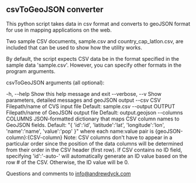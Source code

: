 
## csvToGeoJSON converter ##

This python script takes data in csv format and converts to geoJSON format for use in mapping applications on the web.

Two sample CSV documents, sample.csv and country_cap_latlon.csv, are included that can be used to show how the utility works. 

By default, the script expects CSV data be in the format specified in the sample data 'sample.csv'. However, you can specify other formats in the program arguments. 

csvToGeoJSON arguments (all optional):

  -h, --help         Show this help message and exit
  --verbose, --v     Show parameters, detailed messages and geoJSON output
  --csv CSV          Filepath/name of CVS input file
                     Default: sample.csv
  --output OUTPUT    Filepath/name of GeoJSON output file
                     Default: output.geojson
  --columns COLUMNS  JSON-formatted dictionary that maps CSV column names to
                     GeoJSON fields.
                     Default: "{ 'id':'id', 'latitude':'lat', 'longitude':'lon', 'name':'name', 'value':'pop' }"
                     where each name:value pair is {geoJSON-column}:{CSV-column}
                     Note: CSV columns don't have to appear in a particular order since the position of the data columns will be determined from their order in the CSV header (first row).
                     If CSV contains no ID field, specifying 'id':'-auto-' will automatically generate an ID value based on the row # of the CSV. Otherwise, the ID value will be 0.

Questions and comments to info@andrewdyck.com